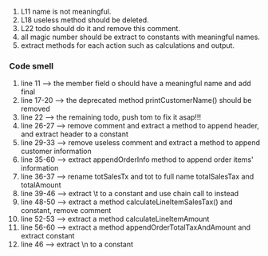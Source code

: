 1. L11 name is not meaningful.
2. L18 useless method should be deleted.
3. L22 todo should do it and remove this comment.
4. all magic number should be extract to constants with meaningful names.
5. extract methods for each action such as calculations and output.
#### 
#### 


### Code smell
1. line 11 --> the member field o should have a meaningful name and add final
2. line 17-20 --> the deprecated method printCustomerName() should be removed
3. line 22 --> the remaining todo, push tom to fix it asap!!!
4. line 26-27 --> remove comment and extract a method to append header, and extract header to a constant
5. line 29-33 --> remove useless comment and extract a method to append customer information
6. line 35-60 --> extract appendOrderInfo method to append order items' information
7. line 36-37 --> rename totSalesTx and tot to full name totalSalesTax and totalAmount
8. line 39-46 --> extract \t to a constant and use chain call to instead
9. line 48-50 --> extract a method calculateLineItemSalesTax() and constant, remove comment
10. line 52-53 --> extract a method calculateLineItemAmount
11. line 56-60 --> extract a method appendOrderTotalTaxAndAmount and extract constant
12. line 46 --> extract \n to a constant